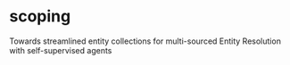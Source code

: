 # scoping
Towards streamlined entity collections for multi-sourced Entity Resolution with self-supervised agents

